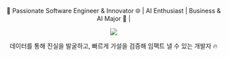 <div align="center">
  <p style="text-align: center;">🚀 Passionate Software Engineer & Innovator 🌐 | AI Enthusiast | Business & AI Major 🐯 |</p>
  <a href="https://skillicons.dev">
    <img src="https://skillicons.dev/icons?i=py,flutter,git,figma,firebase,gcp&perline=3" />
  </a>
  <p style="text-align: center;">데이터를 통해 진실을 발굴하고, 빠르게 가설을 검증해 임팩트 낼 수 있는 개발자 🔥</p>
</div>
